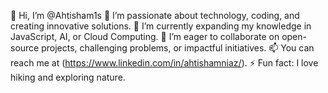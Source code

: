 👋 Hi, I’m @Ahtisham1s
👀 I’m passionate about technology, coding, and creating innovative solutions.
🌱 I’m currently expanding my knowledge in JavaScript, AI, or Cloud Computing.
💞️ I’m eager to collaborate on open-source projects, challenging problems, or impactful initiatives.
📫 You can reach me at (https://www.linkedin.com/in/ahtishamniaz/).
⚡ Fun fact: I love hiking and exploring nature.
